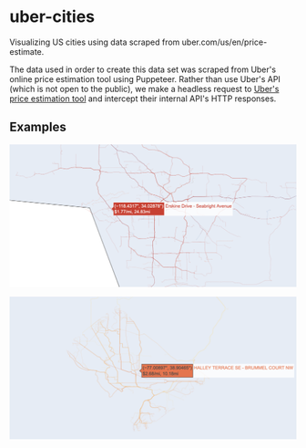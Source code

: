 # uber-cities

Visualizing US cities using data scraped from uber.com/us/en/price-estimate.

The data used in order to create this data set was scraped from Uber's online
price estimation tool using Puppeteer. Rather than use Uber's API (which is not
open to the public), we make a headless request to [Uber's price estimation tool](https://www.uber.com/us/en/price-estimate) and intercept their internal API's HTTP responses.

## Examples

![Los Angeles](https://raw.githubusercontent.com/bravehager/uber-cities/master/img/la.png)

![Washington D.C.](https://raw.githubusercontent.com/bravehager/uber-cities/master/img/dc.png)
